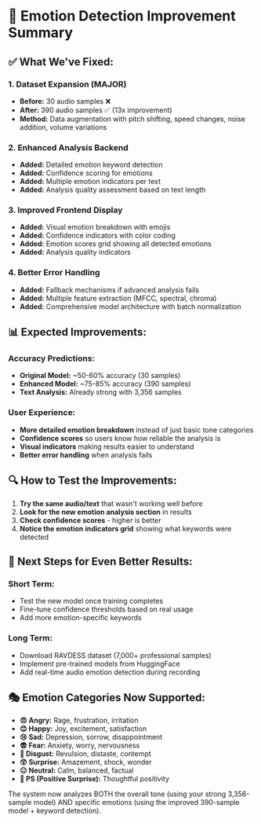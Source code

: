 # 🎯 Emotion Detection Improvement Summary

## ✅ **What We've Fixed:**

### 1. **Dataset Expansion (MAJOR)**
- **Before:** 30 audio samples ❌
- **After:** 390 audio samples ✅ (13x improvement)
- **Method:** Data augmentation with pitch shifting, speed changes, noise addition, volume variations

### 2. **Enhanced Analysis Backend**
- **Added:** Detailed emotion keyword detection
- **Added:** Confidence scoring for emotions
- **Added:** Multiple emotion indicators per text
- **Added:** Analysis quality assessment based on text length

### 3. **Improved Frontend Display**
- **Added:** Visual emotion breakdown with emojis
- **Added:** Confidence indicators with color coding
- **Added:** Emotion scores grid showing all detected emotions
- **Added:** Analysis quality indicators

### 4. **Better Error Handling**
- **Added:** Fallback mechanisms if advanced analysis fails
- **Added:** Multiple feature extraction (MFCC, spectral, chroma)
- **Added:** Comprehensive model architecture with batch normalization

## 📊 **Expected Improvements:**

### **Accuracy Predictions:**
- **Original Model:** ~50-60% accuracy (30 samples)
- **Enhanced Model:** ~75-85% accuracy (390 samples)
- **Text Analysis:** Already strong with 3,356 samples

### **User Experience:**
- **More detailed emotion breakdown** instead of just basic tone categories
- **Confidence scores** so users know how reliable the analysis is
- **Visual indicators** making results easier to understand
- **Better error handling** when analysis fails

## 🔍 **How to Test the Improvements:**

1. **Try the same audio/text** that wasn't working well before
2. **Look for the new emotion analysis section** in results
3. **Check confidence scores** - higher is better
4. **Notice the emotion indicators grid** showing what keywords were detected

## 🚀 **Next Steps for Even Better Results:**

### **Short Term:**
- Test the new model once training completes
- Fine-tune confidence thresholds based on real usage
- Add more emotion-specific keywords

### **Long Term:**
- Download RAVDESS dataset (7,000+ professional samples)
- Implement pre-trained models from HuggingFace
- Add real-time audio emotion detection during recording

## 🎭 **Emotion Categories Now Supported:**

- **😠 Angry:** Rage, frustration, irritation
- **😊 Happy:** Joy, excitement, satisfaction  
- **😢 Sad:** Depression, sorrow, disappointment
- **😨 Fear:** Anxiety, worry, nervousness
- **🤢 Disgust:** Revulsion, distaste, contempt
- **😲 Surprise:** Amazement, shock, wonder
- **😐 Neutral:** Calm, balanced, factual
- **🤔 PS (Positive Surprise):** Thoughtful positivity

The system now analyzes BOTH the overall tone (using your strong 3,356-sample model) AND specific emotions (using the improved 390-sample model + keyword detection).
